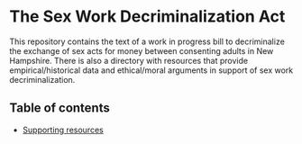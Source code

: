 # The Sex Work Decriminalization Act
This repository contains the text of a work in progress bill to decriminalize the exchange of sex acts for money between consenting adults in New Hampshire. There is also a directory with resources that provide empirical/historical data and ethical/moral arguments in support of sex work decriminalization.

## Table of contents
- [Supporting resources](resources)  
